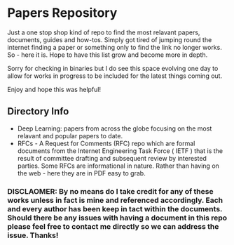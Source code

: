 # Papers Repository

Just a one stop shop kind of repo to find the most relavant papers, documents, guides and how-tos. Simply got tired of jumping round the internet finding a paper or something only to find the link no longer works. So - here it is. Hope to have this list grow and become more in depth. 

Sorry for checking in binaries but I do see this space evolving one day to allow for works in progress to be included for the latest things coming out.

Enjoy and hope this was helpful!

## Directory Info
- Deep Learning: papers from across the globe focusing on the most relavant and popular papers to date.
- RFCs - A Request for Comments (RFC) repo which are formal documents from the Internet Engineering Task Force ( IETF ) that is the result of committee drafting and subsequent review by interested parties. Some RFCs are informational in nature. Rather than having on the web - here they are in PDF easy to grab.

### DISCLAOMER: By no means do I take credit for any of these works unless in fact is mine and referenced accordingly. Each and every author has been keep in tact within the documents. Should there be any issues with having a document in this repo please feel free to contact me directly so we can address the issue. Thanks!

